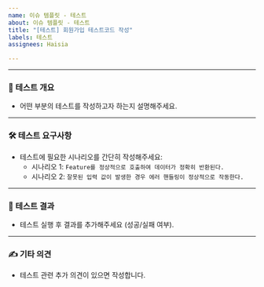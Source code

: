 ```yaml
---
name: 이슈 템플릿 - 테스트
about: 이슈 템플릿 - 테스트
title: "[테스트] 회원가입 테스트코드 작성"
labels: 테스트
assignees: Haisia

---
```


---

### 🧪 테스트 개요
- 어떤 부분의 테스트를 작성하고자 하는지 설명해주세요.

---

### 🛠️ 테스트 요구사항
- 테스트에 필요한 시나리오를 간단히 작성해주세요:
  - 시나리오 1: `Feature를 정상적으로 호출하여 데이터가 정확히 반환된다.`
  - 시나리오 2: `잘못된 입력 값이 발생한 경우 에러 핸들링이 정상적으로 작동한다.`

---

### 🚦 테스트 결과
- 테스트 실행 후 결과를 추가해주세요 (성공/실패 여부).

---

### ✍️ 기타 의견
- 테스트 관련 추가 의견이 있으면 작성합니다.
